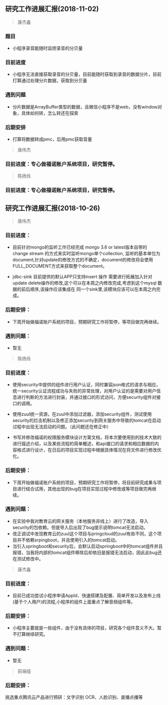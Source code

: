## 研究工作进展汇报(2018-11-02)

> 康杰鑫

### 题目
- 小程序录音能随时监控录音的分贝量
### 目前进度
- 小程序无法直接获取录音的分贝量，目前能随时获取到录音的数据分片，目前打算通过处理分片数据，获取到分贝量
### 遇到问题
- 分片数据是ArrayBuffer类型的数据，且微信小程序不是web，没有window对象，具体如何转，怎么转还在探索
### 后期安排
- 打算将数据转成pmc，后用pmc获取音量

> 唐伟杰

### 目前进度：专心做福诺账户系统项目，研究暂停。

> 陈扬烁

### 目前进度：专心做福诺账户系统项目，研究暂停。






## 研究工作进展汇报(2018-10-26)

> 唐伟杰

### 目前进度：
- 目前针对mongo的监听工作已经完成 mongo 3.6 or latest版本自带的 change stream 的方式来实时监听mongo单个collection, 监听的基本单位为document,针对update的修改方式的不确定，document的修改将会使用FULL_DOCUMENT方式来获取整个document。

- jdbc-sink 目前提供的默认APP只支持insert 操作 需要进行拓展加入针对update delete操作的修改,这个可以在本周之内修改完成,考虑到这个mysql 数据的前后顺序,该操作应该集成在 同一个sink里,该模块应该可以在本周之内完成。

### 后期安排：
- 下周开始做福诺账户系统的项目，预期研究工作将暂停，等项目做完再继续。

### 遇到问题：
- 暂无




> 陈扬烁

### 目前进度：
- 使用security中提供的组件进行用户认证，同时兼容json格式的请求与相应，统一security认证流程成功与失败的异常处理，对用户认证的是需要对用户信息进行判断的方法进行封装，并通过接口的形式访问，方便security组件对接口的调用。

- 使用zuul统一资源，在zuul中添加过滤器，添加security组件，测试使用security的拦击机制以及修正添加security到网关服务中导致的tomcat在启动过程中出现无法启动的问题。（此问题还在修正中）

- 书写并修改福诺的权限服务模块设计方案文档，将本次要使用到的技术大致的进行描述介绍，以及某些流程的简单概述，和api接口的请求和相应数据的内容格式进行设计，在日后的项目实现过程中根据具体情况在将文件进行修改优化。
### 后期安排：
- 下周开始做福诺账户系统的项目，预期研究工作将暂停，将目前研究成果与项目进行结合试用，其他出现的bug在项目实现过程中修改或等项目做完再继续。

### 遇到问题：
- 在实验中我对教育云的网关服务（本地服务非线上）进行了改造，导入security的包依赖。但是导入后出现了bug提示说明tomcat无法启动。
- 改正调试中发现教育云的zuul这个项目与pringcloud的zuul有些不同，这个项目并不依赖srpingboot，并且使用引入的tomcat启动。
- 当引入springboot和security后，会默认启动springboot中的tomcat组件并且报错，当我将内部的tomcat组件移除后却依旧是报错无法启动，因此此bug还在测试修改中。


> 康杰鑫

### 目前进度：
- 目前已成功尝试小程序申请AppId、快速搭建及配置、简单开发以及发布上线(基于个人用户)的流程,小程序的组件上面重点了解音频组件等。

### 后期安排：
- 小程序主要就是一些组件，由于没有具体的项目，研究各个组件意义不大。暂不打算继续研究。

### 遇到问题：
- 暂无



> 前端组

### 后期安排：
挑选重点腾讯云产品进行预研：文字识别 OCR、人脸识别、直播点播等